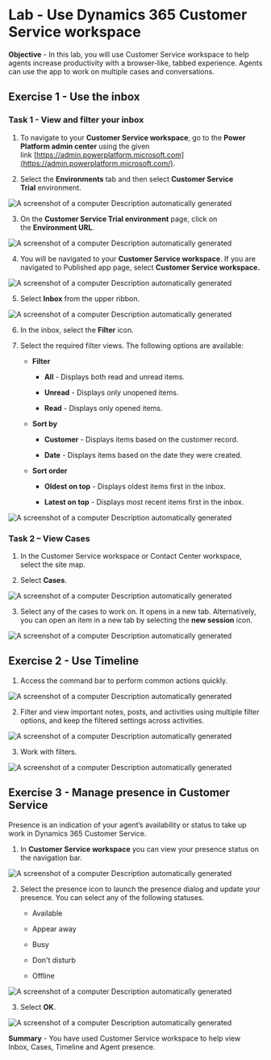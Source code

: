 # Lab - Use Dynamics 365 Customer Service workspace

**Objective** - In this lab, you will use Customer Service workspace to help agents increase productivity with a browser-like, tabbed experience. Agents can use the app to work on multiple cases and conversations.

## Exercise 1 - Use the inbox

### Task 1 - View and filter your inbox

1.  To navigate to your **Customer Service workspace**, go to
    the **Power Platform admin center** using the given
    link [https://admin.powerplatform.microsoft.com](https://admin.powerplatform.microsoft.com/).

2.  Select the **Environments** tab and then select **Customer Service
    Trial** environment.

![A screenshot of a computer Description automatically
generated](./media/media22/image1.png)

3.  On the **Customer Service Trial environment** page, click on
    the **Environment URL**.

![A screenshot of a computer Description automatically
generated](./media/media22/image2.png)

4.  You will be navigated to your **Customer Service workspace**. If you
    are navigated to Published app page, select **Customer Service
    workspace.**

![A screenshot of a computer Description automatically
generated](./media/media22/image3.png)

5.  Select **Inbox** from the upper ribbon.

![A screenshot of a computer Description automatically
generated](./media/media22/image4.png)

6.  In the inbox, select the **Filter** icon.

7.  Select the required filter views. The following options are
    available:

    - **Filter**

      - **All** - Displays both read and unread items.

      - **Unread** - Displays only unopened items.

      - **Read** - Displays only opened items.

    - **Sort by**

      - **Customer** - Displays items based on the customer record.

      - **Date** - Displays items based on the date they were created.

    - **Sort order**

      - **Oldest on top** - Displays oldest items first in the inbox.

      - **Latest on top** - Displays most recent items first in the
        inbox.

![A screenshot of a computer Description automatically
generated](./media/media22/image5.png)

### Task 2 – View Cases

1.  In the Customer Service workspace or Contact Center workspace,
    select the site map.

2.  Select **Cases**.

![A screenshot of a computer Description automatically
generated](./media/media22/image6.png)

3.  Select any of the cases to work on. It opens in a new tab.
    Alternatively, you can open an item in a new tab by selecting
    the **new session** icon.

![A screenshot of a computer Description automatically
generated](./media/media22/image7.png)

## Exercise 2 - Use Timeline

1.  Access the command bar to perform common actions quickly.

![A screenshot of a computer Description automatically
generated](./media/media22/image8.png)

2.  Filter and view important notes, posts, and activities using
    multiple filter options, and keep the filtered settings across
    activities.

![A screenshot of a computer Description automatically
generated](./media/media22/image9.png)

3.  Work with filters.

![A screenshot of a computer Description automatically
generated](./media/media22/image10.png)

## Exercise 3 - Manage presence in Customer Service

Presence is an indication of your agent’s availability or status to take
up work in Dynamics 365 Customer Service.

1.  In **Customer Service workspace** you can view your presence status
    on the navigation bar.

![A screenshot of a computer Description automatically
generated](./media/media22/image11.png)

2.  Select the presence icon to launch the presence dialog and update
    your presence. You can select any of the following statuses.

    - Available

    - Appear away

    - Busy

    - Don't disturb

    - Offline

![A screenshot of a computer Description automatically
generated](./media/media22/image12.png)

3.  Select **OK**.

![A screenshot of a computer Description automatically
generated](./media/media22/image13.png)

**Summary** - You have used Customer Service workspace to help view Inbox, Cases, Timeline and Agent presence.

